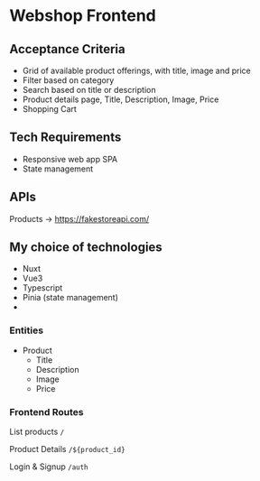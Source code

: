 # Webshop Frontend  



## Acceptance Criteria
+ Grid of available product offerings, with title, image and price 
+ Filter based on category
+ Search based on title or description
+ Product details page, Title, Description, Image, Price
+ Shopping Cart

## Tech Requirements
+ Responsive web app SPA
+ State management

## APIs
Products -> https://fakestoreapi.com/


## My choice of technologies 
+ Nuxt
+ Vue3
+ Typescript
+ Pinia (state management)
+ 


### Entities 
+ Product
  - Title
  - Description
  - Image
  - Price

### Frontend Routes  
List products  `/`

Product Details `/${product_id}`

Login & Signup `/auth`

